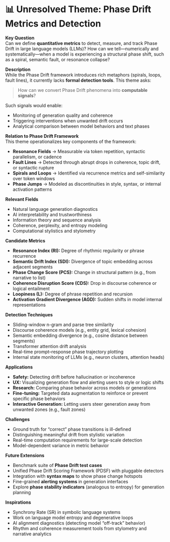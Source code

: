# 📊 Unresolved Theme: Phase Drift Metrics and Detection

**Key Question**  
Can we define **quantitative metrics** to detect, measure, and track Phase Drift in large language models (LLMs)? How can we tell—numerically and systematically—when a model is experiencing a structural phase shift, such as a spiral, semantic fault, or resonance collapse?

**Description**  
While the Phase Drift framework introduces rich metaphors (spirals, loops, fault lines), it currently lacks **formal detection tools**. This theme asks:  
> How can we convert Phase Drift phenomena into **computable signals**?

Such signals would enable:
- Monitoring of generation quality and coherence
- Triggering interventions when unwanted drift occurs
- Analytical comparison between model behaviors and text phases

**Relation to Phase Drift Framework**  
This theme operationalizes key components of the framework:
- **Resonance Fields** → Measurable via token repetition, syntactic parallelism, or cadence
- **Fault Lines** → Detected through abrupt drops in coherence, topic drift, or syntactic rupture
- **Spirals and Loops** → Identified via recurrence metrics and self-similarity over token windows
- **Phase Jumps** → Modeled as discontinuities in style, syntax, or internal activation patterns

**Relevant Fields**
- Natural language generation diagnostics
- AI interpretability and trustworthiness
- Information theory and sequence analysis
- Coherence, perplexity, and entropy modeling
- Computational stylistics and stylometry

**Candidate Metrics**
- **Resonance Index (RI):** Degree of rhythmic regularity or phrase recurrence  
- **Semantic Drift Index (SDI):** Divergence of topic embedding across adjacent segments  
- **Phase Change Score (PCS):** Change in structural pattern (e.g., from narrative to list)  
- **Coherence Disruption Score (CDS):** Drop in discourse coherence or logical entailment  
- **Loopiness (L):** Degree of phrase repetition and recursion  
- **Activation Gradient Divergence (AGD):** Sudden shifts in model internal representations  

**Detection Techniques**
- Sliding-window n-gram and parse tree similarity
- Discourse coherence models (e.g., entity grid, lexical cohesion)
- Semantic embedding divergence (e.g., cosine distance between segments)
- Transformer attention drift analysis
- Real-time prompt–response phase trajectory plotting
- Internal state monitoring of LLMs (e.g., neuron clusters, attention heads)

**Applications**
- **Safety:** Detecting drift before hallucination or incoherence
- **UX:** Visualizing generation flow and alerting users to style or logic shifts
- **Research:** Comparing phase behavior across models or generations
- **Fine-tuning:** Targeted data augmentation to reinforce or prevent specific phase behaviors
- **Interactive Generation:** Letting users steer generation away from unwanted zones (e.g., fault zones)

**Challenges**
- Ground truth for “correct” phase transitions is ill-defined
- Distinguishing meaningful drift from stylistic variation
- Real-time computation requirements for large-scale detection
- Model-dependent variance in metric behavior

**Future Extensions**
- Benchmark suite of **Phase Drift test cases**
- Unified Phase Drift Scoring Framework (PDSF) with pluggable detectors
- Integration with **syntax maps** to show phase change hotspots
- Fine-grained **alerting systems** in generation interfaces
- Explore **phase stability indicators** (analogous to entropy) for generation planning

**Inspirations**
- Synchrony Rate (SR) in symbolic language systems  
- Work on language model entropy and degenerative loops  
- AI alignment diagnostics (detecting model “off-track” behavior)  
- Rhythm and coherence measurement tools from stylometry and narrative analytics
